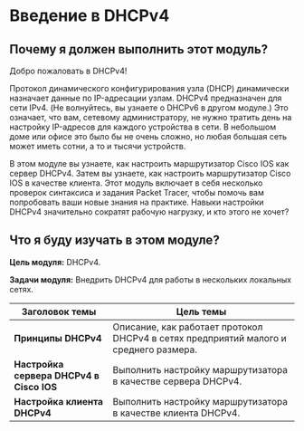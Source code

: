 # Введение в DHCPv4

<!-- 7.0.1 -->
## Почему я должен выполнить этот модуль?

Добро пожаловать в DHCPv4!

Протокол динамического конфигурирования узла (DHCP) динамически назначает данные по IP-адресации узлам. DHCPv4 предназначен для сети IPv4. (Не волнуйтесь, вы узнаете о DHCPv6 в другом модуле.) Это означает, что вам, сетевому администратору, не нужно тратить день на настройку IP-адресов для каждого устройства в сети. В небольшом доме или офисе это было бы не очень сложно, но любая большая сеть может иметь сотни, а то и тысячи устройств.

В этом модуле вы узнаете, как настроить маршрутизатор Cisco IOS как сервер DHCPv4. Затем вы узнаете, как настроить маршрутизатор Cisco IOS в качестве клиента. Этот модуль включает в себя несколько проверок синтаксиса и задания Packet Tracer, чтобы помочь вам попробовать ваши новые знания на практике. Навыки настройки DHCPv4 значительно сократят рабочую нагрузку, и кто этого не хочет?


<!-- 7.0.2 -->
## Что я буду изучать в этом модуле?

**Цель модуля:** DHCPv4.

**Задачи модуля:** Внедрить DHCPv4 для работы в нескольких локальных сетях.

| **Заголовок темы** |	**Цель темы** |
| --- | --- |
| **Принципы DHCPv4** | Описание, как работает протокол DHCPv4 в сетях предприятий малого и среднего размера. |
| **Настройка сервера DHCPv4 в Cisco IOS** | Выполнить настройку маршрутизатора в качестве сервера DHCPv4. |
| **Настройка клиента DHCPv4** | Выполнить настройку маршрутизатора в качестве клиента DHCPv4. |
